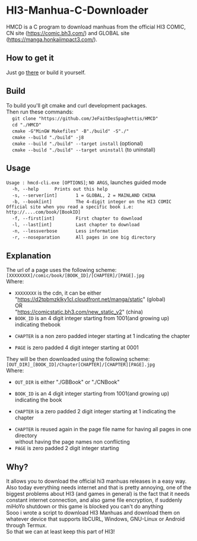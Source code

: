 # HI3-Manhua-C-Downloader
HMCD is a C program to download manhuas from the official HI3 COMIC, CN site (https://comic.bh3.com/) and GLOBAL site (https://manga.honkaiimpact3.com/).

## How to get it
Just go [there](https://github.com/JeFaitDesSpaghettis/HMCD/releases) or build it yourself.

## Build
To build you'll git cmake and curl development packages.<br/>
Then run these commands:<br/>
&nbsp;&nbsp;&nbsp;&nbsp;`git clone "https://github.com/JeFaitDesSpaghettis/HMCD"`<br/>
&nbsp;&nbsp;&nbsp;&nbsp;`cd "./HMCD"`<br/>
&nbsp;&nbsp;&nbsp;&nbsp;`cmake -G"MinGW Makefiles" -B"./build" -S"./"`<br/>
&nbsp;&nbsp;&nbsp;&nbsp;`cmake --build "./build" -j8`<br/>
&nbsp;&nbsp;&nbsp;&nbsp;`cmake --build "./build" --target install` (optional)<br/>
&nbsp;&nbsp;&nbsp;&nbsp;`cmake --build "./build" --target uninstall` (to uninstall)<br/>

## Usage
`Usage : hmcd-cli.exe [OPTIONS]`; `NO ARGS`, launches guided mode<br/>
&nbsp;&nbsp;&nbsp;&nbsp;`-h, --help      Prints out this help`<br/>
&nbsp;&nbsp;&nbsp;&nbsp;`-s, --server[int]       1 = GLOBAL, 2 = MAINLAND CHINA`<br/>
&nbsp;&nbsp;&nbsp;&nbsp;`-b, --book[int]         The 4-digit integer on the HI3 COMIC Official site when you read a specific book i.e: http://....com/book/[BookID]`<br/>
&nbsp;&nbsp;&nbsp;&nbsp;`-f, --first[int]        First chapter to download`<br/>
&nbsp;&nbsp;&nbsp;&nbsp;`-l, --last[int]         Last chapter to download`<br/>
&nbsp;&nbsp;&nbsp;&nbsp;`-n, --lessverbose       Less information`<br/>
&nbsp;&nbsp;&nbsp;&nbsp;`-r, --noseparation      All pages in one big directory`<br/>

## Explanation
The url of a page uses the following scheme:<br/>
`[XXXXXXXX]/comic/book/[BOOK_ID]/[CHAPTER]/[PAGE].jpg`<br/>
Where:<br/>

+ `XXXXXXXX` is the cdn, it can be either<br/>
    "https://d2tpbmzklky1cl.cloudfront.net/manga/static" (global)<br/>
    OR<br/>
    "https://comicstatic.bh3.com/new_static_v2" (china)<br/>
+ `BOOK_ID` is an 4 digit integer starting from 1001(and growing up) indicating thebook<br/>
* `CHAPTER` is a non zero padded integer starting at 1 indicating the chapter<br/>
+ `PAGE` is zero padded 4 digit integer starting at 0001<br/>

They will be then downloaded using the following scheme:<br/>
`[OUT_DIR]_[BOOK_ID]/Chapter[CHAPTER]/[CHAPTER][PAGE].jpg`<br/>
Where:<br/>
+ `OUT_DIR` is either "./GBBook" or "./CNBook"<br/>
* `BOOK_ID` is an 4 digit integer starting from 1001(and growing up) indicating the book<br/>
+ `CHAPTER` is a zero padded 2 digit integer starting at 1 indicating the chapter<br/>
* `CHAPTER` is reused again in the page file name for having all pages in one directory<br/>
    without having the page names non conflicting<br/>
* `PAGE` is zero padded 2 digit integer starting

## Why?
It allows you to download the official hi3 manhuas releases in a easy way. <br/>
Also today everything needs internet and that is pretty annoying, one of the biggest problems about HI3 (and games in general) is the fact that it needs constant internet connection, and also game file encryption, if suddenly miHoYo shutdown or this game is blocked you can't do anything <br/>
Sooo i wrote a script to download HI3 Manhuas and download them on whatever device that supports libCURL, Windows, GNU-Linux or Android through Termux. <br/>
So that we can at least keep this part of HI3!
